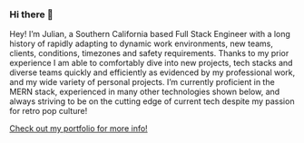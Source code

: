 ### Hi there 👋

Hey! I’m Julian, a Southern California based Full Stack Engineer with a long history of rapidly adapting to dynamic work environments, new teams, clients, conditions, timezones and safety requirements. Thanks to my prior experience I am able to comfortably dive into new projects, tech stacks and diverse teams quickly and efficiently as evidenced by my professional work, and my wide variety of personal projects. I’m currently proficient in the MERN stack, experienced in many other technologies shown below, and always striving to be on the cutting edge of current tech despite my passion for retro pop culture!

<a href="julianbeard.codes" target="_blank">Check out my portfolio for more info!</a>
